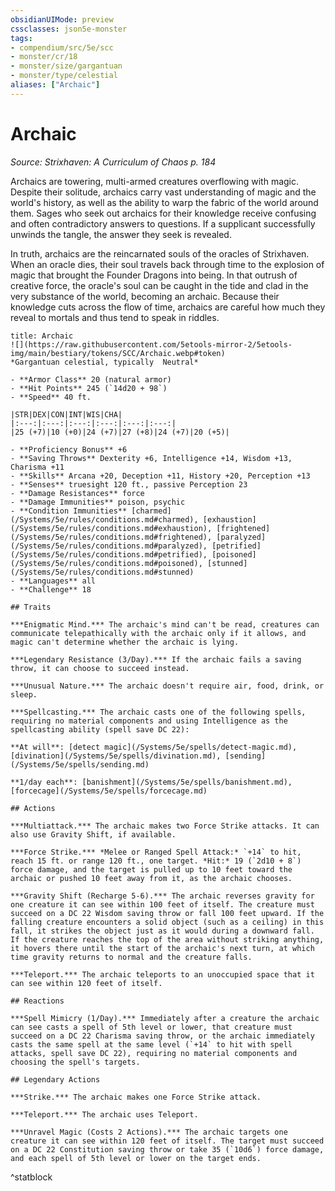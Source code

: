 ```yaml
---
obsidianUIMode: preview
cssclasses: json5e-monster
tags:
- compendium/src/5e/scc
- monster/cr/18
- monster/size/gargantuan
- monster/type/celestial
aliases: ["Archaic"]
---
```

# Archaic
*Source: Strixhaven: A Curriculum of Chaos p. 184*  

Archaics are towering, multi-armed creatures overflowing with magic. Despite their solitude, archaics carry vast understanding of magic and the world's history, as well as the ability to warp the fabric of the world around them. Sages who seek out archaics for their knowledge receive confusing and often contradictory answers to questions. If a supplicant successfully unwinds the tangle, the answer they seek is revealed.

In truth, archaics are the reincarnated souls of the oracles of Strixhaven. When an oracle dies, their soul travels back through time to the explosion of magic that brought the Founder Dragons into being. In that outrush of creative force, the oracle's soul can be caught in the tide and clad in the very substance of the world, becoming an archaic. Because their knowledge cuts across the flow of time, archaics are careful how much they reveal to mortals and thus tend to speak in riddles.

```ad-statblock
title: Archaic
![](https://raw.githubusercontent.com/5etools-mirror-2/5etools-img/main/bestiary/tokens/SCC/Archaic.webp#token)
*Gargantuan celestial, typically  Neutral*

- **Armor Class** 20 (natural armor)
- **Hit Points** 245 (`14d20 + 98`)
- **Speed** 40 ft.

|STR|DEX|CON|INT|WIS|CHA|
|:---:|:---:|:---:|:---:|:---:|:---:|
|25 (+7)|10 (+0)|24 (+7)|27 (+8)|24 (+7)|20 (+5)|

- **Proficiency Bonus** +6
- **Saving Throws** Dexterity +6, Intelligence +14, Wisdom +13, Charisma +11
- **Skills** Arcana +20, Deception +11, History +20, Perception +13
- **Senses** truesight 120 ft., passive Perception 23
- **Damage Resistances** force
- **Damage Immunities** poison, psychic
- **Condition Immunities** [charmed](/Systems/5e/rules/conditions.md#charmed), [exhaustion](/Systems/5e/rules/conditions.md#exhaustion), [frightened](/Systems/5e/rules/conditions.md#frightened), [paralyzed](/Systems/5e/rules/conditions.md#paralyzed), [petrified](/Systems/5e/rules/conditions.md#petrified), [poisoned](/Systems/5e/rules/conditions.md#poisoned), [stunned](/Systems/5e/rules/conditions.md#stunned)
- **Languages** all
- **Challenge** 18

## Traits

***Enigmatic Mind.*** The archaic's mind can't be read, creatures can communicate telepathically with the archaic only if it allows, and magic can't determine whether the archaic is lying.

***Legendary Resistance (3/Day).*** If the archaic fails a saving throw, it can choose to succeed instead.

***Unusual Nature.*** The archaic doesn't require air, food, drink, or sleep.

***Spellcasting.*** The archaic casts one of the following spells, requiring no material components and using Intelligence as the spellcasting ability (spell save DC 22):

**At will**: [detect magic](/Systems/5e/spells/detect-magic.md), [divination](/Systems/5e/spells/divination.md), [sending](/Systems/5e/spells/sending.md)

**1/day each**: [banishment](/Systems/5e/spells/banishment.md), [forcecage](/Systems/5e/spells/forcecage.md)

## Actions

***Multiattack.*** The archaic makes two Force Strike attacks. It can also use Gravity Shift, if available.

***Force Strike.*** *Melee or Ranged Spell Attack:* `+14` to hit, reach 15 ft. or range 120 ft., one target. *Hit:* 19 (`2d10 + 8`) force damage, and the target is pulled up to 10 feet toward the archaic or pushed 10 feet away from it, as the archaic chooses.

***Gravity Shift (Recharge 5-6).*** The archaic reverses gravity for one creature it can see within 100 feet of itself. The creature must succeed on a DC 22 Wisdom saving throw or fall 100 feet upward. If the falling creature encounters a solid object (such as a ceiling) in this fall, it strikes the object just as it would during a downward fall. If the creature reaches the top of the area without striking anything, it hovers there until the start of the archaic's next turn, at which time gravity returns to normal and the creature falls.

***Teleport.*** The archaic teleports to an unoccupied space that it can see within 120 feet of itself.

## Reactions

***Spell Mimicry (1/Day).*** Immediately after a creature the archaic can see casts a spell of 5th level or lower, that creature must succeed on a DC 22 Charisma saving throw, or the archaic immediately casts the same spell at the same level (`+14` to hit with spell attacks, spell save DC 22), requiring no material components and choosing the spell's targets.

## Legendary Actions

***Strike.*** The archaic makes one Force Strike attack.

***Teleport.*** The archaic uses Teleport.

***Unravel Magic (Costs 2 Actions).*** The archaic targets one creature it can see within 120 feet of itself. The target must succeed on a DC 22 Constitution saving throw or take 35 (`10d6`) force damage, and each spell of 5th level or lower on the target ends.
```
^statblock